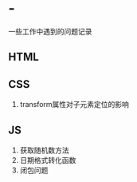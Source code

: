 # -
一些工作中遇到的问题记录

## HTML ##
## CSS ##
1. transform属性对子元素定位的影响
## JS ##
1. 获取随机数方法 
2. 日期格式转化函数
3. 闭包问题
